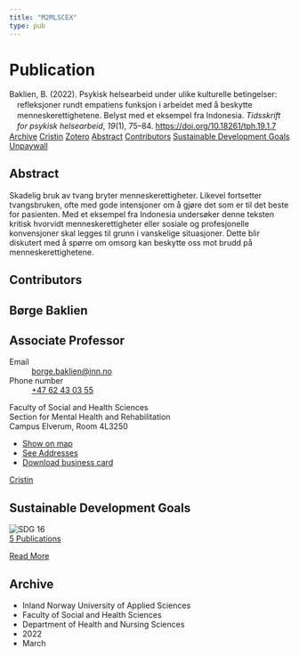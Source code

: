 ```yaml
---
title: "M2MLSCEX"
type: pub
---
```

<h1>Publication</h1>
<article id="csl-bib-container-M2MLSCEX" class="csl-bib-container">
  <div class="csl-bib-body" style="line-height: 1.35; padding-left: 1em; text-indent:-1em;">
  <div class="csl-entry">Baklien, B. (2022). Psykisk helsearbeid under ulike kulturelle betingelser: refleksjoner rundt empatiens funksjon i arbeidet med &#xE5; beskytte menneskerettighetene. Belyst med et eksempel fra Indonesia. <i>Tidsskrift for psykisk helsearbeid</i>, <i>19</i>(1), 75&#x2013;84. <a href="https://doi.org/10.18261/tph.19.1.7">https://doi.org/10.18261/tph.19.1.7</a></div>
</div>
  <div class="csl-bib-buttons">
    <a href="#taxonomy-article-M2MLSCEX" class="csl-bib-button">Archive</a>
    <a href="https://app.cristin.no/results/show.jsf?id=2011106" alt="Cristin URL" class="csl-bib-button">Cristin</a>
    <a href="http://zotero.org/groups/5402882/items/M2MLSCEX" alt="Zotero URL" class="csl-bib-button">Zotero</a>
    <a href="#abstract-article-M2MLSCEX" class="csl-bib-button">Abstract</a>
    <a href="#contributors-article-M2MLSCEX" class="csl-bib-button">Contributors</a>
    <a href="#sdg-article-M2MLSCEX" class="csl-bib-button">Sustainable Development Goals</a>
    <a href="https://brage.inn.no/inn-xmlui/bitstream/11250/3011634/1/GODKJENT_Baklien.pdf" class="csl-bib-button">Unpaywall</a>
  </div>
  <div id="csl-bib-meta-container-M2MLSCEX"></div>
</article>
<div id="csl-bib-meta-M2MLSCEX" class="csl-bib-meta">
  <article id="abstract-article-M2MLSCEX" class="abstract-article">
    <h1>Abstract</h1>
    Skadelig bruk av tvang bryter menneskerettigheter. Likevel fortsetter tvangsbruken, ofte med gode intensjoner om å gjøre det som er til det beste for pasienten. Med et eksempel fra Indonesia undersøker denne teksten kritisk hvorvidt menneskerettigheter eller sosiale og profesjonelle konvensjoner skal legges til grunn i vanskelige situasjoner. Dette blir diskutert med å spørre om omsorg kan beskytte oss mot brudd på menneskerettighetene.
  </article>
  <article id="contributors-article-M2MLSCEX" class="contributors-article">
    <h1>Contributors</h1>
    <div class="personas"> <div class="vrtx-hinn-person-card"> <div class="photo"> <i class="lar la-user-circle missing-person"></i> </div> <div class="info"> <hgroup><h1>Børge Baklien</h1> <h2>Associate Professor</h2> </hgroup><dl> <dt>Email</dt> <dd> <a href="mailto:borge.baklien@inn.no">borge.baklien@inn.no</a> </dd> <dt>Phone number</dt> <dd><a href="tel:+4762430355"> +47 62 43 03 55 </a></dd> </dl> <p> Faculty of Social and Health Sciences<br> Section for Mental Health and Rehabilitation<br> Campus Elverum, Room 4L3250 </p> <ul class="vrtx-hinn-links"> <li><a href="https://www.google.com/maps?q=60.88177,11.53669">Show on map</a></li> <li><a href="https://www.inn.no/english/find-an-employee/borge-baklien.html#vrtx-hinn-addresses">See Addresses</a></li> <li><a href="https://www.inn.no/english/find-an-employee/borge-baklien.html?vrtx=vcf">Download business card</a></li> </ul> </div> </div> <a href="https://app.cristin.no/persons/show.jsf?id=319772" alt="Cristin URL" class="personas-cristin">Cristin</a> </div>
  </article>
  <article id="sdg-article-M2MLSCEX" class="sdg-article">
    <h1>Sustainable Development Goals</h1>
    <div class="sdg-container"><div id="sdg16" class="sdg"> <img src="{{< params subfolder >}}images/sdg/sdg16_en.png" class="image" alt="SDG 16"> <div class="sdg-overlay"> <a href="{{< params subfolder >}}en/archive/?sdg=16#archive" class="sdg-publication-count"><span>5</span> Publications</a> <p><a href="https://sdgs.un.org/goals/goal16" class="sdg-read-more">Read More</a></p> </div> </div></div>
  </article>
  <article id="taxonomy-article-M2MLSCEX" class="taxonomy-article">
    <h1>Archive</h1>
    <ul>
      <li>Inland Norway University of Applied Sciences</li>
      <li>Faculty of Social and Health Sciences</li>
      <li>Department of Health and Nursing Sciences</li>
      <li>2022</li>
      <li>March</li>
    </ul>
  </article>
</div>
